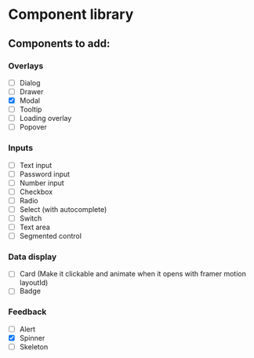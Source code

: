 # Component library

## Components to add:

### Overlays

- [ ] Dialog
- [ ] Drawer
- [x] Modal
- [ ] Tooltip
- [ ] Loading overlay
- [ ] Popover

### Inputs

- [ ] Text input
- [ ] Password input
- [ ] Number input
- [ ] Checkbox
- [ ] Radio
- [ ] Select (with autocomplete)
- [ ] Switch
- [ ] Text area
- [ ] Segmented control

### Data display

- [ ] Card (Make it clickable and animate when it opens with framer motion layoutId)
- [ ] Badge

### Feedback

- [ ] Alert
- [x] Spinner
- [ ] Skeleton
